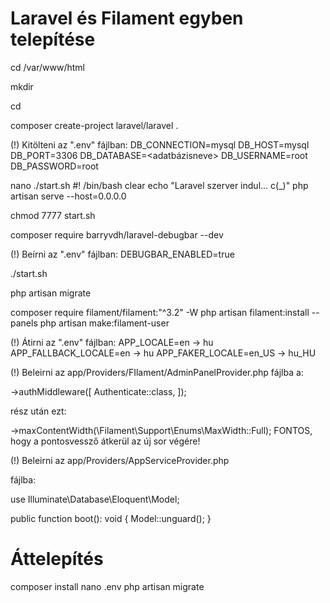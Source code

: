 # Laravel és Filament egyben telepítése

cd /var/www/html

mkdir <projektneve>

cd <projektmeve>

composer create-project laravel/laravel .

(!) Kitölteni az ".env" fájlban:
DB_CONNECTION=mysql
DB_HOST=mysql
DB_PORT=3306
DB_DATABASE=<adatbázisneve>
DB_USERNAME=root
DB_PASSWORD=root

nano ./start.sh
#! /bin/bash
clear
echo "Laravel szerver indul... c(_)"
php artisan serve --host=0.0.0.0

chmod 7777 start.sh

composer require barryvdh/laravel-debugbar --dev

(!) Beírni az ".env" fájlban: DEBUGBAR_ENABLED=true

./start.sh

php artisan migrate

composer require filament/filament:"^3.2" -W
php artisan filament:install --panels
php artisan make:filament-user

(!) Átirni az ".env" fájlban:
APP_LOCALE=en -> hu
APP_FALLBACK_LOCALE=en -> hu
APP_FAKER_LOCALE=en_US -> hu_HU

(!) Beleirni az app/Providers/FIlament/AdminPanelProvider.php 
fájlba a:

->authMiddleware([
    Authenticate::class,
]);

rész után ezt:

->maxContentWidth(\Filament\Support\Enums\MaxWidth::Full);
FONTOS, hogy a pontosvessző átkerül az új sor végére!

(!) Beleirni az app/Providers/AppServiceProvider.php 

fájlba:

use Illuminate\Database\Eloquent\Model;

public function boot(): void
{
    Model::unguard();
}

# Áttelepítés

composer install
nano .env
php artisan migrate